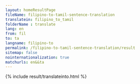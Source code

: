 ```yaml
---
layout: homeResultPage
fileName: filipino-to-tamil-sentence-translation
translatein: filipino_to_tamil
folderName : translate
lang: en
from: fil
to: ta
langname: filipino-to
permalink: /filipino-to-tamil-sentence-translation/result
sitemap: false
nointernationalization: true
matchurls: en&&ta
---
```

{% include result/translateinto.html %}

<script src="/js/result/translation.js" data-foldername="{{page.folderName}}" data-lang="{{page.lang}}"></script>
